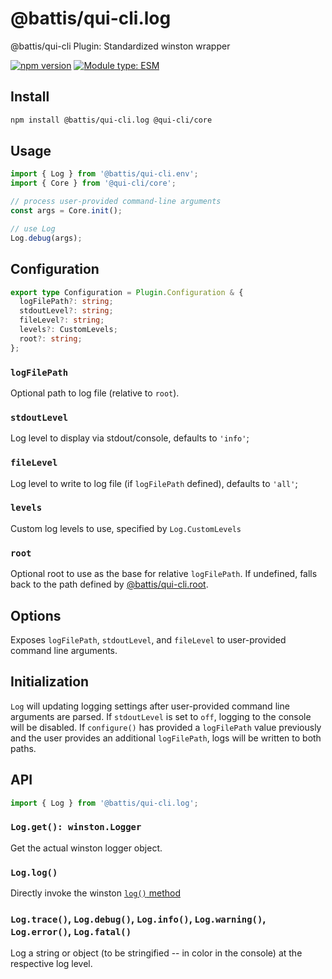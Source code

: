 # @battis/qui-cli.log

@battis/qui-cli Plugin: Standardized winston wrapper

[![npm version](https://badge.fury.io/js/@battis%2Fqui-cli.log.svg)](https://badge.fury.io/js/@battis%2Fqui-cli.log)
[![Module type: ESM](https://img.shields.io/badge/module%20type-esm-brightgreen)](https://nodejs.org/api/esm.html)

## Install

```sh
npm install @battis/qui-cli.log @qui-cli/core
```

## Usage

```ts
import { Log } from '@battis/qui-cli.env';
import { Core } from '@qui-cli/core';

// process user-provided command-line arguments
const args = Core.init();

// use Log
Log.debug(args);
```

## Configuration

```ts
export type Configuration = Plugin.Configuration & {
  logFilePath?: string;
  stdoutLevel?: string;
  fileLevel?: string;
  levels?: CustomLevels;
  root?: string;
};
```

### `logFilePath`

Optional path to log file (relative to `root`).

### `stdoutLevel`

Log level to display via stdout/console, defaults to `'info'`;

### `fileLevel`

Log level to write to log file (if `logFilePath` defined), defaults to `'all'`;

### `levels`

Custom log levels to use, specified by `Log.CustomLevels`

### `root`

Optional root to use as the base for relative `logFilePath`. If undefined, falls back to the path defined by [@battis/qui-cli.root](https://www.npmjs.com/package/@battis/qui-cli.root).

## Options

Exposes `logFilePath`, `stdoutLevel`, and `fileLevel` to user-provided command line arguments.

## Initialization

`Log` will updating logging settings after user-provided command line arguments are parsed. If `stdoutLevel` is set to `off`, logging to the console will be disabled. If `configure()` has provided a `logFilePath` value previously and the user provides an additional `logFilePath`, logs will be written to both paths.

## API

```ts
import { Log } from '@battis/qui-cli.log';
```

### `Log.get(): winston.Logger`

Get the actual winston logger object.

### `Log.log()`

Directly invoke the winston [`log()` method](https://www.npmjs.com/package/winston#user-content-usage)

### `Log.trace()`, `Log.debug()`, `Log.info()`, `Log.warning()`, `Log.error()`, `Log.fatal()`

Log a string or object (to be stringified -- in color in the console) at the respective log level.
